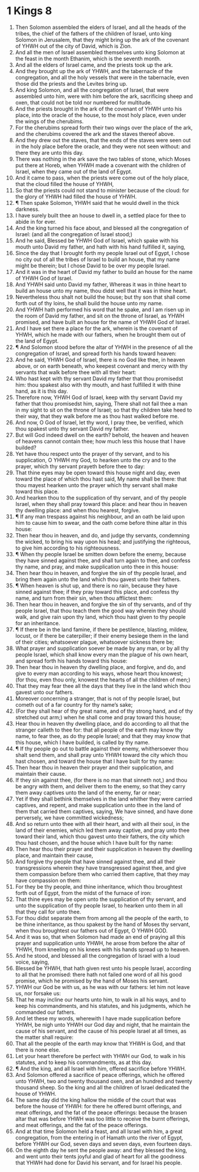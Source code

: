 ﻿# 1 Kings  8
1. Then Solomon assembled the elders of Israel, and all the heads of the tribes, the chief of the fathers of the children of Israel, unto king Solomon in Jerusalem, that they might bring up the ark of the covenant of YHWH out of the city of David, which is Zion. 
2. And all the men of Israel assembled themselves unto king Solomon at the feast in the month Ethanim, which is the seventh month. 
3. And all the elders of Israel came, and the priests took up the ark. 
4. And they brought up the ark of YHWH, and the tabernacle of the congregation, and all the holy vessels that were in the tabernacle, even those did the priests and the Levites bring up. 
5. And king Solomon, and all the congregation of Israel, that were assembled unto him, were with him before the ark, sacrificing sheep and oxen, that could not be told nor numbered for multitude. 
6. And the priests brought in the ark of the covenant of YHWH unto his place, into the oracle of the house, to the most holy place, even under the wings of the cherubims. 
7. For the cherubims spread forth their two wings over the place of the ark, and the cherubims covered the ark and the staves thereof above. 
8. And they drew out the staves, that the ends of the staves were seen out in the holy place before the oracle, and they were not seen without: and there they are unto this day. 
9. There was nothing in the ark save the two tables of stone, which Moses put there at Horeb, when YHWH made a covenant with the children of Israel, when they came out of the land of Egypt. 
10. And it came to pass, when the priests were come out of the holy place, that the cloud filled the house of YHWH, 
11. So that the priests could not stand to minister because of the cloud: for the glory of YHWH had filled the house of YHWH. 
12. ¶ Then spake Solomon, YHWH said that he would dwell in the thick darkness. 
13. I have surely built thee an house to dwell in, a settled place for thee to abide in for ever. 
14. And the king turned his face about, and blessed all the congregation of Israel: (and all the congregation of Israel stood;) 
15. And he said, Blessed be YHWH God of Israel, which spake with his mouth unto David my father, and hath with his hand fulfilled it, saying, 
16. Since the day that I brought forth my people Israel out of Egypt, I chose no city out of all the tribes of Israel to build an house, that my name might be therein; but I chose David to be over my people Israel. 
17. And it was in the heart of David my father to build an house for the name of YHWH God of Israel. 
18. And YHWH said unto David my father, Whereas it was in thine heart to build an house unto my name, thou didst well that it was in thine heart. 
19. Nevertheless thou shalt not build the house; but thy son that shall come forth out of thy loins, he shall build the house unto my name. 
20. And YHWH hath performed his word that he spake, and I am risen up in the room of David my father, and sit on the throne of Israel, as YHWH promised, and have built an house for the name of YHWH God of Israel. 
21. And I have set there a place for the ark, wherein is the covenant of YHWH, which he made with our fathers, when he brought them out of the land of Egypt. 
22. ¶ And Solomon stood before the altar of YHWH in the presence of all the congregation of Israel, and spread forth his hands toward heaven: 
23. And he said, YHWH God of Israel, there is no God like thee, in heaven above, or on earth beneath, who keepest covenant and mercy with thy servants that walk before thee with all their heart: 
24. Who hast kept with thy servant David my father that thou promisedst him: thou spakest also with thy mouth, and hast fulfilled it with thine hand, as it is this day. 
25. Therefore now, YHWH God of Israel, keep with thy servant David my father that thou promisedst him, saying, There shall not fail thee a man in my sight to sit on the throne of Israel; so that thy children take heed to their way, that they walk before me as thou hast walked before me. 
26. And now, O God of Israel, let thy word, I pray thee, be verified, which thou spakest unto thy servant David my father. 
27. But will God indeed dwell on the earth? behold, the heaven and heaven of heavens cannot contain thee; how much less this house that I have builded? 
28. Yet have thou respect unto the prayer of thy servant, and to his supplication, O YHWH my God, to hearken unto the cry and to the prayer, which thy servant prayeth before thee to day: 
29. That thine eyes may be open toward this house night and day, even toward the place of which thou hast said, My name shall be there: that thou mayest hearken unto the prayer which thy servant shall make toward this place. 
30. And hearken thou to the supplication of thy servant, and of thy people Israel, when they shall pray toward this place: and hear thou in heaven thy dwelling place: and when thou hearest, forgive. 
31. ¶ If any man trespass against his neighbour, and an oath be laid upon him to cause him to swear, and the oath come before thine altar in this house: 
32. Then hear thou in heaven, and do, and judge thy servants, condemning the wicked, to bring his way upon his head; and justifying the righteous, to give him according to his righteousness. 
33. ¶ When thy people Israel be smitten down before the enemy, because they have sinned against thee, and shall turn again to thee, and confess thy name, and pray, and make supplication unto thee in this house: 
34. Then hear thou in heaven, and forgive the sin of thy people Israel, and bring them again unto the land which thou gavest unto their fathers. 
35. ¶ When heaven is shut up, and there is no rain, because they have sinned against thee; if they pray toward this place, and confess thy name, and turn from their sin, when thou afflictest them: 
36. Then hear thou in heaven, and forgive the sin of thy servants, and of thy people Israel, that thou teach them the good way wherein they should walk, and give rain upon thy land, which thou hast given to thy people for an inheritance. 
37. ¶ If there be in the land famine, if there be pestilence, blasting, mildew, locust, or if there be caterpiller; if their enemy besiege them in the land of their cities; whatsoever plague, whatsoever sickness there be; 
38. What prayer and supplication soever be made by any man, or by all thy people Israel, which shall know every man the plague of his own heart, and spread forth his hands toward this house: 
39. Then hear thou in heaven thy dwelling place, and forgive, and do, and give to every man according to his ways, whose heart thou knowest; (for thou, even thou only, knowest the hearts of all the children of men;) 
40. That they may fear thee all the days that they live in the land which thou gavest unto our fathers. 
41. Moreover concerning a stranger, that is not of thy people Israel, but cometh out of a far country for thy name’s sake; 
42. (For they shall hear of thy great name, and of thy strong hand, and of thy stretched out arm;) when he shall come and pray toward this house; 
43. Hear thou in heaven thy dwelling place, and do according to all that the stranger calleth to thee for: that all people of the earth may know thy name, to fear thee, as do thy people Israel; and that they may know that this house, which I have builded, is called by thy name. 
44. ¶ If thy people go out to battle against their enemy, whithersoever thou shalt send them, and shall pray unto YHWH toward the city which thou hast chosen, and toward the house that I have built for thy name: 
45. Then hear thou in heaven their prayer and their supplication, and maintain their cause. 
46. If they sin against thee, (for there is no man that sinneth not,) and thou be angry with them, and deliver them to the enemy, so that they carry them away captives unto the land of the enemy, far or near; 
47. Yet if they shall bethink themselves in the land whither they were carried captives, and repent, and make supplication unto thee in the land of them that carried them captives, saying, We have sinned, and have done perversely, we have committed wickedness; 
48. And so return unto thee with all their heart, and with all their soul, in the land of their enemies, which led them away captive, and pray unto thee toward their land, which thou gavest unto their fathers, the city which thou hast chosen, and the house which I have built for thy name: 
49. Then hear thou their prayer and their supplication in heaven thy dwelling place, and maintain their cause, 
50. And forgive thy people that have sinned against thee, and all their transgressions wherein they have transgressed against thee, and give them compassion before them who carried them captive, that they may have compassion on them: 
51. For they be thy people, and thine inheritance, which thou broughtest forth out of Egypt, from the midst of the furnace of iron: 
52. That thine eyes may be open unto the supplication of thy servant, and unto the supplication of thy people Israel, to hearken unto them in all that they call for unto thee. 
53. For thou didst separate them from among all the people of the earth, to be thine inheritance, as thou spakest by the hand of Moses thy servant, when thou broughtest our fathers out of Egypt, O YHWH GOD. 
54. And it was so, that when Solomon had made an end of praying all this prayer and supplication unto YHWH, he arose from before the altar of YHWH, from kneeling on his knees with his hands spread up to heaven. 
55. And he stood, and blessed all the congregation of Israel with a loud voice, saying, 
56. Blessed be YHWH, that hath given rest unto his people Israel, according to all that he promised: there hath not failed one word of all his good promise, which he promised by the hand of Moses his servant. 
57. YHWH our God be with us, as he was with our fathers: let him not leave us, nor forsake us: 
58. That he may incline our hearts unto him, to walk in all his ways, and to keep his commandments, and his statutes, and his judgments, which he commanded our fathers. 
59. And let these my words, wherewith I have made supplication before YHWH, be nigh unto YHWH our God day and night, that he maintain the cause of his servant, and the cause of his people Israel at all times, as the matter shall require: 
60. That all the people of the earth may know that YHWH is God, and that there is none else. 
61. Let your heart therefore be perfect with YHWH our God, to walk in his statutes, and to keep his commandments, as at this day. 
62. ¶ And the king, and all Israel with him, offered sacrifice before YHWH. 
63. And Solomon offered a sacrifice of peace offerings, which he offered unto YHWH, two and twenty thousand oxen, and an hundred and twenty thousand sheep. So the king and all the children of Israel dedicated the house of YHWH. 
64. The same day did the king hallow the middle of the court that was before the house of YHWH: for there he offered burnt offerings, and meat offerings, and the fat of the peace offerings: because the brasen altar that was before YHWH was too little to receive the burnt offerings, and meat offerings, and the fat of the peace offerings. 
65. And at that time Solomon held a feast, and all Israel with him, a great congregation, from the entering in of Hamath unto the river of Egypt, before YHWH our God, seven days and seven days, even fourteen days. 
66. On the eighth day he sent the people away: and they blessed the king, and went unto their tents joyful and glad of heart for all the goodness that YHWH had done for David his servant, and for Israel his people. 
